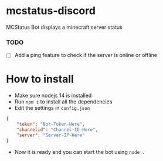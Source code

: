 # mcstatus-discord

MCStatus Bot displays a minecraft server status

### TODO
- [ ] Add a ping feature to check if the server is online or offline

# How to install

- Make sure nodejs 14 is installed
- Run `npm i` to install all the dependencies
- Edit the settings in `config.json`
```json
{
	"token": "Bot-Token-Here",
	"channelid": "Channel-ID-Here",
	"server": "Server-IP-Here"
}
```
- Now it is ready and you can start the bot using `node .`
